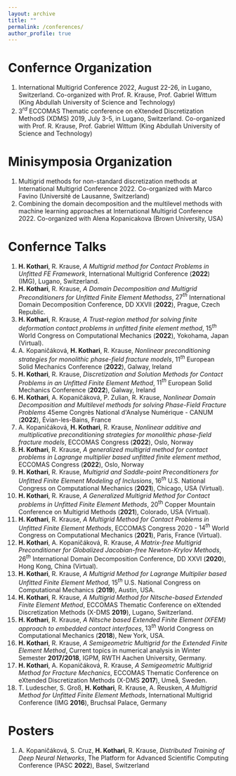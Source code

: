 ```yaml
---
layout: archive
title: ""
permalink: /conferences/
author_profile: true
---
```

# Confernce Organization
1. International Multigrid Conference 2022, August 22-26, in Lugano, Switzerland. Co-organized with Prof. R. Krause, Prof. Gabriel Wittum (King Abdullah University of Science and Technology)
1. $3^{rd}$ ECCOMAS Thematic conference on eXtended Discretization MethodS (XDMS) 2019, July 3-5, in Lugano, Switzerland. Co-organized with Prof. R. Krause, Prof. Gabriel Wittum (King Abdullah University of Science and Technology)

# Minisymposia Organization
1. Multigrid methods for non-standard discretization methods at International Multigrid Conference 2022. Co-organized with Marco Favino (Université de Lausanne, Switzerland)
1. Combining the domain decomposition and the multilevel methods with machine learning approaches at International Multigrid Conference 2022. Co-organized with Alena Kopanicakova (Brown University, USA)

# Confernce Talks
1. __H. Kothari__, R. Krause, *A Multigrid method for Contact Problems in Unfitted FE Framework*, International Multigrid Conference (**2022**) (IMG), Lugano, Switzerland.
1. __H. Kothari__, R. Krause, *A Domain Decomposition and Multigrid Preconditioners for Unfitted Finite Element Methodss*, $27^{th}$ International Domain Decomposition Conference, DD XXVII (**2022**), Prague, Czech Republic.
1. __H. Kothari__, R. Krause, *A Trust-region method for solving finite deformation contact problems in unfitted finite element method*, ${15}^{th}$ World Congress on Computational Mechanics (**2022**), Yokohama, Japan (Virtual).
1. A. Kopaničáková, __H. Kothari__, R. Krause, *Nonlinear preconditioning strategies for monolithic phase-field fracture models*, $11^{th}$ European Solid Mechanics Conference (**2022**), Galway, Ireland
1. __H. Kothari__, R. Krause, *Discretization and Solution Methods for Contact Problems in an Unfitted Finite Element Method*, $11^{th}$ European Solid Mechanics Conference (**2022**), Galway, Ireland
1. __H. Kothari__, A. Kopaničáková, P. Zulian, R. Krause, *Nonlinear Domain Decomposition and Multilevel methods for solving Phase-Field Fracture Problems* 45eme Congrès National d'Analyse Numérique - CANUM (**2022**), Évian-les-Bains, France
1. A. Kopaničáková, __H. Kothari__, R. Krause, *Nonlinear additive and multiplicative preconditioning strategies for monolithic phase-field fracture models*, ECCOMAS Congress (**2022**), Oslo, Norway
1. __H. Kothari__, R. Krause, *A generalized multigrid method for contact problems in Lagrange multiplier based unfitted finite element method*, ECCOMAS Congress (**2022**), Oslo, Norway
1. __H. Kothari__, R. Krause, *Multigrid and Saddle-point Preconditioners for Unfitted Finite Element Modeling of Inclusions*, ${16}^{th}$ U.S. National Congress on Computational Mechanics (**2021**), Chicago, USA (Virtual).
1. __H. Kothari__, R. Krause, *A Generalized Multigrid Method for Contact problems in Unfitted Finite Element Methods*, $20^{\mathrm{th}}$ Copper Mountain Conference on Multigrid Methods (**2021**), Colorado, USA (Virtual).
1. __H. Kothari__, R. Krause, *A Multigrid Method for Contact Problems in Unfitted Finite Element Methods*, ECCOMAS Congress 2020 - $14^{th}$ World Congress on Computational Mechanics (**2021**), Paris, France (Virtual).
1. __H. Kothari__, A. Kopaničáková, R. Krause, *A Matrix-free Multigrid Preconditioner for Globalized Jacobian-free Newton-Krylov Methods*, $26^{th}$ International Domain Decomposition Conference, DD XXVI (**2020**), Hong Kong, China (Virtual).
1. __H. Kothari__, R. Krause, *A Multigrid Method for Lagrange Multiplier based Unfitted Finite Element Method*, $15^{th}$ U.S. National Congress on Computational Mechanics (**2019**), Austin, USA.
1. __H. Kothari__, R. Krause, *A Multigrid Method for Nitsche-based Extended Finite Element Method*, ECCOMAS Thematic Conference on eXtended Discretization Methods (X-DMS **2019**), Lugano, Switzerland.
1. __H. Kothari__, R. Krause, *A Nitsche based Extended Finite Element (XFEM) approach to embedded contact interfaces*, $13^{th}$ World Congress on Computational Mechanics (**2018**), New York, USA.
1. __H. Kothari__, R. Krause, *A Semigeometric Multigrid for the Extended Finite Element Method*, Current topics in numerical analysis in Winter Semester **2017/2018**, IGPM, RWTH Aachen University, Germany.
1. __H. Kothari__, A. Kopaničáková, R. Krause, *A Semigeometric Multigrid Method for Fracture Mechanics*, ECCOMAS Thematic Conference on eXtended Discretization Methods (X-DMS **2017**), Umeå, Sweden.
1. T. Ludescher, S. Groß, __H. Kothari__, R. Krause, A. Reusken, *A Multigrid Method for Unfitted Finite Element Methods*, International Multigrid Conference (IMG **2016**), Bruchsal Palace, Germany

# Posters
1. A. Kopaničáková, S. Cruz, __H. Kothari__, R. Krause, *Distributed Training of Deep Neural Networks*, The Platform for Advanced Scientific Computing  Conference (PASC **2022**), Basel, Switzerland

